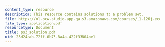 ```yaml
---
content_type: resource
description: This resource contains solutions to a problem set.
file: https://ol-ocw-studio-app-qa.s3.amazonaws.com/courses/11-126j-economics-of-education-spring-2007/23d24cab72ff0b758a4a422f33804be1_ps3_solution.pdf
file_type: application/pdf
resourcetype: Document
title: ps3_solution.pdf
uid: 23d24cab-72ff-0b75-8a4a-422f33804be1
---
```

